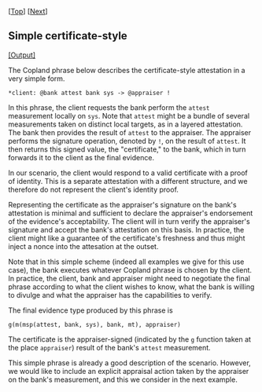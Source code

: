 \[[Top](../cert.md)\] \[[Next](./cba_appraise.md)\]

## Simple certificate-style

<a href="cba.xhtml" target="_blank">[Output]</a>

The Copland phrase below describes the certificate-style attestation
in a very simple form.

```
*client: @bank attest bank sys -> @appraiser !
```

In this phrase, the client requests the bank perform the `attest`
measurement locally on `sys`.  Note that `attest` might be a bundle of
several measurements taken on distinct local targets, as in a layered
attestation.  The bank then provides the result of `attest` to the
appraiser.  The appraiser performs the signature operation, denoted by
`!`, on the result of `attest`.  It then returns this signed value,
the "certificate," to the bank, which in turn forwards it to the
client as the final evidence.

In our scenario, the client would respond to a valid certificate with
a proof of identity.  This is a separate attestation with a different
structure, and we therefore do not represent the client's identity
proof.

Representing the certificate as the appraiser's signature on the
bank's attestation is minimal and sufficient to declare the
appraiser's endorsement of the evidence's acceptability.  The client
will in turn verify the appraiser's signature and accept the bank's
attestation on this basis.  In practice, the client might like a
guarantee of the certificate's freshness and thus might inject a nonce
into the attesation at the outset.

Note that in this simple scheme (indeed all examples we give for this
use case), the bank executes whatever Copland phrase is chosen by the
client.  In practice, the client, bank and appraiser might need to
negotiate the final phrase according to what the client wishes to
know, what the bank is willing to divulge and what the appraiser has
the capabilities to verify.

The final evidence type produced by this phrase is

    g(m(msp(attest, bank, sys), bank, mt), appraiser)

The certificate is the appraiser-signed (indicated by the `g` function
taken at the place `appraiser`) result of the bank's `attest`
measurement.

This simple phrase is already a good description of the scenario.
However, we would like to include an explicit appraisal action taken
by the appraiser on the bank's measurement, and this we consider in
the next example.
